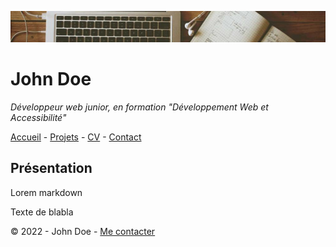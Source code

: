

![banner](img/banner.png)
# John Doe


*Développeur web junior, en formation "Développement Web et Accessibilité"*


[Accueil](Accueil) - [Projets](projets.md) - [CV](cv.md) - [Contact](contact.md)

## Présentation
Lorem markdown

Texte de blabla

&copy; 2022 - John Doe - [Me contacter](mecontacter)

